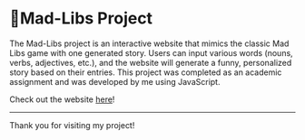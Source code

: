 # 📝Mad-Libs Project

The Mad-Libs project is an interactive website that
mimics the classic Mad Libs game with one generated story.
Users can input various words (nouns, verbs, adjectives, etc.),
and the website will generate a funny, personalized story based
on their entries. This project was completed as an academic assignment
and was developed by me using JavaScript.

Check out the website [here](https://ssevilla23.github.io/Mad-Libs/)!
***
Thank you for visiting my project!
